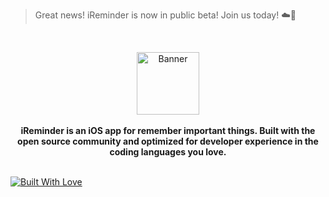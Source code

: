 > Great news! iReminder is now in public beta! Join us today! ☁️🎉

<br />
<p align="center">
    <img height="100" src="https://github.com/ialexballa/iReminder/blob/main/img/iReminder-banner.png" alt="Banner">
    <br />
    <br />
    <b>iReminder is an iOS app for remember important things. Built with the open source community and optimized for developer experience in the coding languages you love.</b>
    <br />
    <br />
</p>

[![Built With Love](https://img.shields.io/badge/Built-With%20Love-red)](https://appwrite.io/company/careers)
